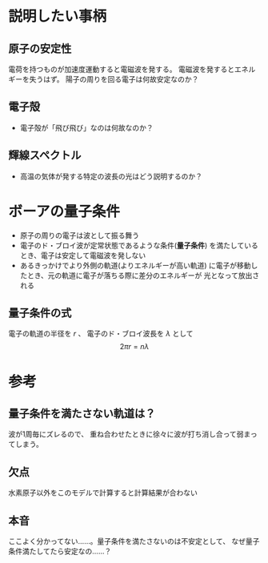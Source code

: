 # 説明したい事柄
## 原子の安定性
電荷を持つものが加速度運動すると電磁波を発する。
電磁波を発するとエネルギーを失うはず。
陽子の周りを回る電子は何故安定なのか？
## 電子殻
- 電子殻が「飛び飛び」なのは何故なのか？
## 輝線スペクトル
- 高温の気体が発する特定の波長の光はどう説明するのか？

# ボーアの量子条件
- 原子の周りの電子は波として振る舞う
- 電子のド・ブロイ波が定常状態であるような条件(**量子条件**)
を満たしているとき、電子は安定して電磁波を発しない
- あるきっかけでより外側の軌道(よりエネルギーが高い軌道)
に電子が移動したとき、元の軌道に電子が落ちる際に差分のエネルギーが
光となって放出される
## 量子条件の式
電子の軌道の半径を $r$ 、
電子のド・ブロイ波長を $\lambda$ として
$$2\pi r = n\lambda $$

# 参考
## 量子条件を満たさない軌道は？
波が1周毎にズレるので、
重ね合わせたときに徐々に波が打ち消し合って弱まってしまう。
## 欠点
水素原子以外をこのモデルで計算すると計算結果が合わない

## 本音
ここよく分かってない……。量子条件を満たさないのは不安定として、
なぜ量子条件満たしてたら安定なの……？

